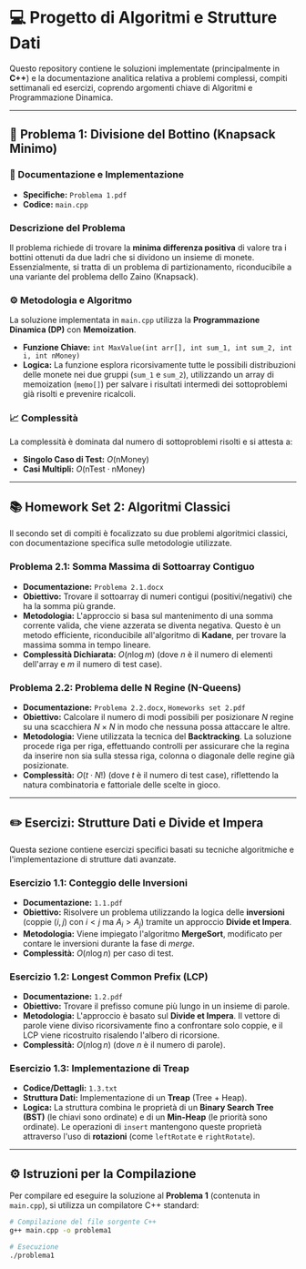 # 💻 Progetto di Algoritmi e Strutture Dati

Questo repository contiene le soluzioni implementate (principalmente in **C++**) e la documentazione analitica relativa a problemi complessi, compiti settimanali ed esercizi, coprendo argomenti chiave di Algoritmi e Programmazione Dinamica.

---

## 🥇 Problema 1: Divisione del Bottino (Knapsack Minimo)

### 📄 Documentazione e Implementazione
* **Specifiche:** `Problema 1.pdf`
* **Codice:** `main.cpp`

### Descrizione del Problema
Il problema richiede di trovare la **minima differenza positiva** di valore tra i bottini ottenuti da due ladri che si dividono un insieme di monete. Essenzialmente, si tratta di un problema di partizionamento, riconducibile a una variante del problema dello Zaino (Knapsack).

### ⚙️ Metodologia e Algoritmo
La soluzione implementata in `main.cpp` utilizza la **Programmazione Dinamica (DP)** con **Memoization**.
* **Funzione Chiave:** `int MaxValue(int arr[], int sum_1, int sum_2, int i, int nMoney)`
* **Logica:** La funzione esplora ricorsivamente tutte le possibili distribuzioni delle monete nei due gruppi (`sum_1` e `sum_2`), utilizzando un array di memoization (`memo[]`) per salvare i risultati intermedi dei sottoproblemi già risolti e prevenire ricalcoli.

### 📈 Complessità
La complessità è dominata dal numero di sottoproblemi risolti e si attesta a:
* **Singolo Caso di Test:** $O(\text{nMoney})$
* **Casi Multipli:** $O(\text{nTest} \cdot \text{nMoney})$

---

## 📚 Homework Set 2: Algoritmi Classici

Il secondo set di compiti è focalizzato su due problemi algoritmici classici, con documentazione specifica sulle metodologie utilizzate.

### Problema 2.1: Somma Massima di Sottoarray Contiguo
* **Documentazione:** `Problema 2.1.docx`
* **Obiettivo:** Trovare il sottoarray di numeri contigui (positivi/negativi) che ha la somma più grande.
* **Metodologia:** L'approccio si basa sul mantenimento di una somma corrente valida, che viene azzerata se diventa negativa. Questo è un metodo efficiente, riconducibile all'algoritmo di **Kadane**, per trovare la massima somma in tempo lineare.
* **Complessità Dichiarata:** $O(n \log m)$ (dove $n$ è il numero di elementi dell'array e $m$ il numero di test case).

### Problema 2.2: Problema delle N Regine (N-Queens)
* **Documentazione:** `Problema 2.2.docx`, `Homeworks set 2.pdf`
* **Obiettivo:** Calcolare il numero di modi possibili per posizionare $N$ regine su una scacchiera $N \times N$ in modo che nessuna possa attaccare le altre.
* **Metodologia:** Viene utilizzata la tecnica del **Backtracking**. La soluzione procede riga per riga, effettuando controlli per assicurare che la regina da inserire non sia sulla stessa riga, colonna o diagonale delle regine già posizionate.
* **Complessità:** $O(t \cdot N!)$ (dove $t$ è il numero di test case), riflettendo la natura combinatoria e fattoriale delle scelte in gioco.

---

## ✏️ Esercizi: Strutture Dati e Divide et Impera

Questa sezione contiene esercizi specifici basati su tecniche algoritmiche e l'implementazione di strutture dati avanzate.

### Esercizio 1.1: Conteggio delle Inversioni
* **Documentazione:** `1.1.pdf`
* **Obiettivo:** Risolvere un problema utilizzando la logica delle **inversioni** (coppie $(i, j)$ con $i < j$ ma $A_i > A_j$) tramite un approccio **Divide et Impera**.
* **Metodologia:** Viene impiegato l'algoritmo **MergeSort**, modificato per contare le inversioni durante la fase di *merge*.
* **Complessità:** $O(n \log n)$ per caso di test.

### Esercizio 1.2: Longest Common Prefix (LCP)
* **Documentazione:** `1.2.pdf`
* **Obiettivo:** Trovare il prefisso comune più lungo in un insieme di parole.
* **Metodologia:** L'approccio è basato sul **Divide et Impera**. Il vettore di parole viene diviso ricorsivamente fino a confrontare solo coppie, e il LCP viene ricostruito risalendo l'albero di ricorsione.
* **Complessità:** $O(n \log n)$ (dove $n$ è il numero di parole).

### Esercizio 1.3: Implementazione di Treap
* **Codice/Dettagli:** `1.3.txt`
* **Struttura Dati:** Implementazione di un **Treap** (Tree + Heap).
* **Logica:** La struttura combina le proprietà di un **Binary Search Tree (BST)** (le chiavi sono ordinate) e di un **Min-Heap** (le priorità sono ordinate). Le operazioni di `insert` mantengono queste proprietà attraverso l'uso di **rotazioni** (come `leftRotate` e `rightRotate`).

---

## ⚙️ Istruzioni per la Compilazione

Per compilare ed eseguire la soluzione al **Problema 1** (contenuta in `main.cpp`), si utilizza un compilatore C++ standard:

```bash
# Compilazione del file sorgente C++
g++ main.cpp -o problema1

# Esecuzione
./problema1
